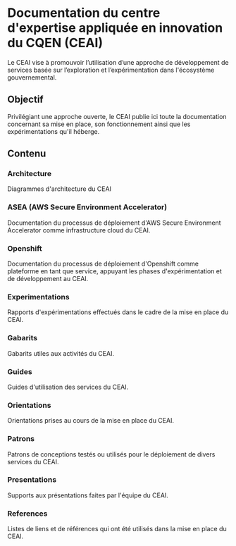 # Documentation du centre d'expertise appliquée en innovation du CQEN (CEAI)

Le CEAI vise à promouvoir l’utilisation d’une approche de développement de services basée sur l’exploration et l’expérimentation dans l'écosystème gouvernemental.

## Objectif

Privilégiant une approche ouverte, le CEAI publie ici toute la documentation concernant sa mise en place, son fonctionnement ainsi que les expérimentations qu'il héberge.

## Contenu

### Architecture

Diagrammes d'architecture du CEAI

### ASEA (AWS Secure Environment Accelerator)

Documentation du processus de déploiement d'AWS Secure Environment Accelerator comme infrastructure cloud du CEAI.

### Openshift

Documentation du processus de déploiement d'Openshift comme plateforme en tant que service, appuyant les phases d'expérimentation et de développement au CEAI.

### Experimentations

Rapports d'expérimentations effectués dans le cadre de la mise en place du CEAI.

### Gabarits

Gabarits utiles aux activités du CEAI.

### Guides

Guides d'utilisation des services du CEAI.

### Orientations

Orientations prises au cours de la mise en place du CEAI.

### Patrons

Patrons de conceptions testés ou utilisés pour le déploiement de divers services du CEAI.

### Presentations

Supports aux présentations faites par l'équipe du CEAI.

### References 

Listes de liens et de références qui ont été utilisés dans la mise en place du CEAI.
